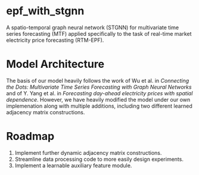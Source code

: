 # epf_with_stgnn

A spatio-temporal graph neural network (STGNN) for multivariate time series forecasting (MTF) applied specifically to the task of real-time market electricity price forecasting (RTM-EPF).

# Model Architecture

The basis of our model heavily follows the work of Wu et al. in _Connecting the Dots: Multivariate Time Series Forecasting with Graph Neural Networks_ and of Y. Yang et al. in _Forecasting day-ahead electricity prices with spatial dependence_. However, we have heavily modified the model under our own implemenation along with multiple additions, including two different learned adjacency matrix constructions.

# Roadmap

1. Implement further dynamic adjacency matrix constructions.
2. Streamline data processing code to more easily design experiments.
3. Implement a learnable auxiliary feature module.
